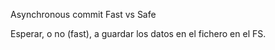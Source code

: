 Asynchronous commit
Fast vs Safe

Esperar, o no (fast), a guardar los datos en el fichero en el FS.
